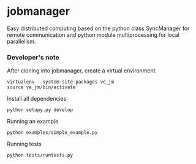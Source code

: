 jobmanager
==========

Easy distributed computing based on the python class SyncManager for remote communication and python module multiprocessing for local parallelism.

### Developer's note
After cloning into jobmanager, create a virtual environment

    virtualenv --system-site-packages ve_jm
    source ve_jm/bin/activate

Install all dependencies

    python setupy.py develop
    
Running an example

    python examples/simple_example.py
   
Running tests

    python tests/runtests.py
